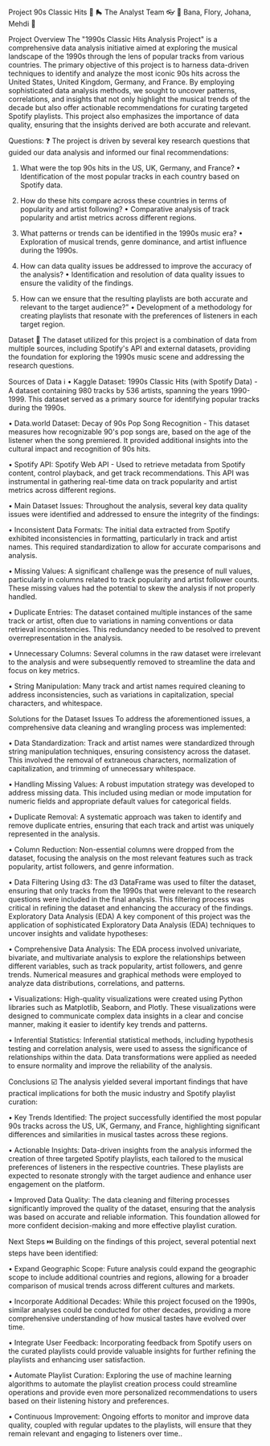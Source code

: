 Project 90s Classic Hits 🎵 🛼
The Analyst Team 👓
📝 Bana, Flory, Johana, Mehdi 📝

Project Overview
The "1990s Classic Hits Analysis Project" is a comprehensive data analysis initiative aimed at exploring the musical landscape of the 1990s through the lens of popular tracks from various countries. The primary objective of this project is to harness data-driven techniques to identify and analyze the most iconic 90s hits across the United States, United Kingdom, Germany, and France. By employing sophisticated data analysis methods, we sought to uncover patterns, correlations, and insights that not only highlight the musical trends of the decade but also offer actionable recommendations for curating targeted Spotify playlists. This project also emphasizes the importance of data quality, ensuring that the insights derived are both accurate and relevant.

Questions: ❓
The project is driven by several key research questions that guided our data analysis and informed our final recommendations:

1. What were the top 90s hits in the US, UK, Germany, and France?
• Identification of the most popular tracks in each country based on Spotify data.

2. How do these hits compare across these countries in terms of popularity and artist following?
• Comparative analysis of track popularity and artist metrics across different regions.

3. What patterns or trends can be identified in the 1990s music era?
• Exploration of musical trends, genre dominance, and artist influence during the 1990s.

4. How can data quality issues be addressed to improve the accuracy of the analysis?
• Identification and resolution of data quality issues to ensure the validity of the findings.

5. How can we ensure that the resulting playlists are both accurate and relevant to the target audience?"
• Development of a methodology for creating playlists that resonate with the preferences of listeners in each target region.

Dataset 📝
The dataset utilized for this project is a combination of data from multiple sources, including Spotify's API and external datasets, providing the foundation for exploring the 1990s music scene and addressing the research questions.

Sources of Data ℹ️
• Kaggle Dataset:
1990s Classic Hits (with Spotify Data) - A dataset containing 980 tracks by 536 artists, spanning the years 1990-1999. This dataset served as a primary source for identifying popular tracks during the 1990s.

• Data.world Dataset:
Decay of 90s Pop Song Recognition - This dataset measures how recognizable 90's pop songs are, based on the age of the listener when the song premiered. It provided additional insights into the cultural impact and recognition of 90s hits.

• Spotify API:
Spotify Web API - Used to retrieve metadata from Spotify content, control playback, and get track recommendations. This API was instrumental in gathering real-time data on track popularity and artist metrics across different regions.

• Main Dataset Issues:
Throughout the analysis, several key data quality issues were identified and addressed to ensure the integrity of the findings:

• Inconsistent Data Formats:
The initial data extracted from Spotify exhibited inconsistencies in formatting, particularly in track and artist names. This required standardization to allow for accurate comparisons and analysis.

• Missing Values:
A significant challenge was the presence of null values, particularly in columns related to track popularity and artist follower counts. These missing values had the potential to skew the analysis if not properly handled.

• Duplicate Entries:
The dataset contained multiple instances of the same track or artist, often due to variations in naming conventions or data retrieval inconsistencies. This redundancy needed to be resolved to prevent overrepresentation in the analysis.

• Unnecessary Columns:
Several columns in the raw dataset were irrelevant to the analysis and were subsequently removed to streamline the data and focus on key metrics.

• String Manipulation:
Many track and artist names required cleaning to address inconsistencies, such as variations in capitalization, special characters, and whitespace.

Solutions for the Dataset Issues
To address the aforementioned issues, a comprehensive data cleaning and wrangling process was implemented:

• Data Standardization:
Track and artist names were standardized through string manipulation techniques, ensuring consistency across the dataset. This involved the removal of extraneous characters, normalization of capitalization, and trimming of unnecessary whitespace.

• Handling Missing Values:
A robust imputation strategy was developed to address missing data. This included using median or mode imputation for numeric fields and appropriate default values for categorical fields.

• Duplicate Removal:
A systematic approach was taken to identify and remove duplicate entries, ensuring that each track and artist was uniquely represented in the analysis.

• Column Reduction:
Non-essential columns were dropped from the dataset, focusing the analysis on the most relevant features such as track popularity, artist followers, and genre information.

• Data Filtering Using d3:
The d3 DataFrame was used to filter the dataset, ensuring that only tracks from the 1990s that were relevant to the research questions were included in the final analysis. This filtering process was critical in refining the dataset and enhancing the accuracy of the findings. Exploratory Data Analysis (EDA) A key component of this project was the application of sophisticated Exploratory Data Analysis (EDA) techniques to uncover insights and validate hypotheses:

• Comprehensive Data Analysis:
The EDA process involved univariate, bivariate, and multivariate analysis to explore the relationships between different variables, such as track popularity, artist followers, and genre trends. Numerical measures and graphical methods were employed to analyze data distributions, correlations, and patterns.

• Visualizations:
High-quality visualizations were created using Python libraries such as Matplotlib, Seaborn, and Plotly. These visualizations were designed to communicate complex data insights in a clear and concise manner, making it easier to identify key trends and patterns.

• Inferential Statistics:
Inferential statistical methods, including hypothesis testing and correlation analysis, were used to assess the significance of relationships within the data. Data transformations were applied as needed to ensure normality and improve the reliability of the analysis.

Conclusions ☑️
The analysis yielded several important findings that have practical implications for both the music industry and Spotify playlist curation:

• Key Trends Identified: The project successfully identified the most popular 90s tracks across the US, UK,
Germany, and France, highlighting significant differences and similarities in musical tastes across these regions.

• Actionable Insights:
Data-driven insights from the analysis informed the creation of three targeted Spotify playlists, each tailored to the musical preferences of listeners in the respective countries. These playlists are expected to resonate strongly with the target audience and enhance user engagement on the platform.

• Improved Data Quality:
The data cleaning and filtering processes significantly improved the quality of the dataset, ensuring that the analysis was based on accurate and reliable information. This foundation allowed for more confident decision-making and more effective playlist curation.

Next Steps ⏭️
Building on the findings of this project, several potential next steps have been identified:

• Expand Geographic Scope:
Future analysis could expand the geographic scope to include additional countries and regions, allowing for a broader comparison of musical trends across different cultures and markets.

• Incorporate Additional Decades:
While this project focused on the 1990s, similar analyses could be conducted for other decades, providing a more comprehensive understanding of how musical tastes have evolved over time.

• Integrate User Feedback:
Incorporating feedback from Spotify users on the curated playlists could provide valuable insights for further refining the playlists and enhancing user satisfaction.

• Automate Playlist Curation:
Exploring the use of machine learning algorithms to automate the playlist creation process could streamline operations and provide even more personalized recommendations to users based on their listening history and preferences.

• Continuous Improvement:
Ongoing efforts to monitor and improve data quality, coupled with regular updates to the playlists, will ensure that they remain relevant and engaging to listeners over time..
